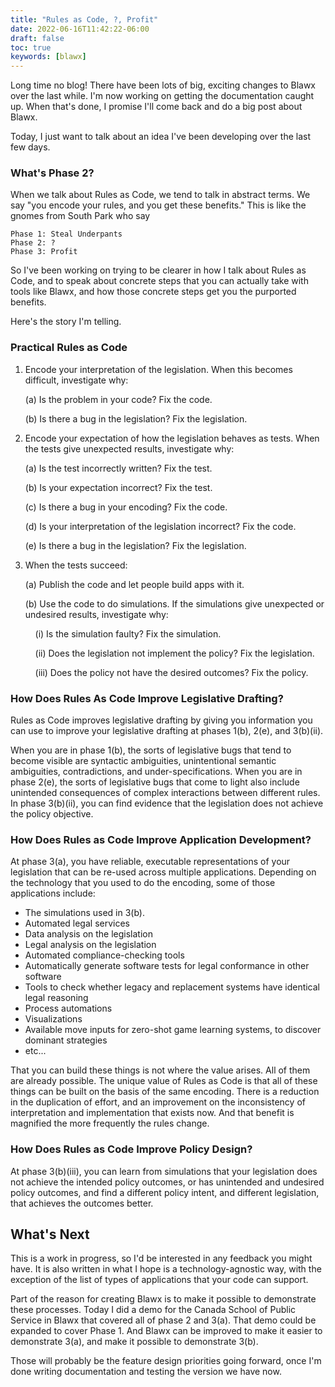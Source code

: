 ```yaml
---
title: "Rules as Code, ?, Profit"
date: 2022-06-16T11:42:22-06:00
draft: false
toc: true
keywords: [blawx]
---
```


Long time no blog!  There have been lots of big, exciting changes to Blawx over the last while.
I'm now working on getting the documentation caught up. When that's done, I promise I'll come back and do a big post about Blawx.

Today, I just want to talk about an idea I've been developing over the last few days.

### What's Phase 2?

When we talk about Rules as Code, we tend to talk in abstract terms. We say "you encode your
rules, and you get these benefits." This is like the gnomes from South Park who say

```
Phase 1: Steal Underpants
Phase 2: ?
Phase 3: Profit
```

So I've been working on trying to be clearer in how I talk about Rules as Code, and to speak
about concrete steps that you can actually take with tools like Blawx, and how those concrete
steps get you the purported benefits.

Here's the story I'm telling.

### Practical Rules as Code

1. Encode your interpretation of the legislation. When this becomes difficult,
   investigate why:

   (a) Is the problem in your code? Fix the code.

   (b) Is there a bug in the legislation? Fix the legislation.
2. Encode your expectation of how the legislation behaves as tests. When the tests give 
   unexpected results, investigate why:

   (a) Is the test incorrectly written? Fix the test.

   (b) Is your expectation incorrect? Fix the test.

   (c) Is there a bug in your encoding? Fix the code.

   (d) Is your interpretation of the legislation incorrect? Fix the code.

   (e) Is there a bug in the legislation? Fix the legislation.
3. When the tests succeed:

   (a) Publish the code and let people build apps with it.

   (b) Use the code to do simulations. If the simulations give unexpected or undesired results, investigate why:

     &nbsp;&nbsp;&nbsp;&nbsp;(i) Is the simulation faulty? Fix the simulation.

     &nbsp;&nbsp;&nbsp;&nbsp;(ii) Does the legislation not implement the policy? Fix the legislation.

     &nbsp;&nbsp;&nbsp;&nbsp;(iii) Does the policy not have the desired outcomes? Fix the policy.


### How Does Rules As Code Improve Legislative Drafting?

Rules as Code improves legislative drafting by giving you information you can use to improve
your legislative drafting at phases 1(b), 2(e), and 3(b)(ii).

When you are in phase 1(b), the sorts of legislative bugs that tend to become
visible are syntactic ambiguities, unintentional semantic
ambiguities, contradictions, and under-specifications. When you are in phase 2(e), 
the sorts of legislative bugs that come to light
also include unintended consequences of complex interactions between different rules.
In phase 3(b)(ii), you can find evidence that the legislation does not achieve the policy 
objective.

### How Does Rules as Code Improve Application Development?

At phase 3(a), you have reliable, executable representations of your legislation
that can be re-used across multiple applications.
Depending on the technology that you used to do the encoding,
some of those applications include:

* The simulations used in 3(b).
* Automated legal services
* Data analysis on the legislation
* Legal analysis on the legislation
* Automated compliance-checking tools
* Automatically generate software tests for legal conformance in other software
* Tools to check whether legacy and replacement systems have identical legal reasoning
* Process automations
* Visualizations
* Available move inputs for zero-shot game learning systems, to discover dominant strategies
* etc...

That you can build these things is not where the value arises. All of them are already 
possible. The unique value of Rules as Code is that all of these things can be built on the
basis of the same encoding. There is a reduction in
the duplication of effort, and an improvement on the inconsistency of interpretation 
and implementation that
exists now. And that benefit is magnified the more frequently the rules change.

### How Does Rules as Code Improve Policy Design?

At phase 3(b)(iii), you can learn from simulations that your legislation does not achieve
the intended policy outcomes, or has unintended and undesired policy outcomes, and find
a different policy intent, and different legislation, that achieves the outcomes better.

## What's Next

This is a work in progress, so I'd be interested in any feedback you might have.
It is also written in what I hope is a technology-agnostic way, with the exception
of the list of types of applications that your code can support.

Part of the reason for creating Blawx is to make it possible to demonstrate these processes.
Today I did a demo for the Canada School of Public Service in Blawx that covered all of
phase 2 and 3(a). That demo could be expanded to cover Phase 1. And Blawx can be improved to make
it easier to demonstrate 3(a), and make it possible to demonstrate 3(b).

Those will probably be the feature design priorities going forward, once I'm done writing
documentation and testing the version we have now.